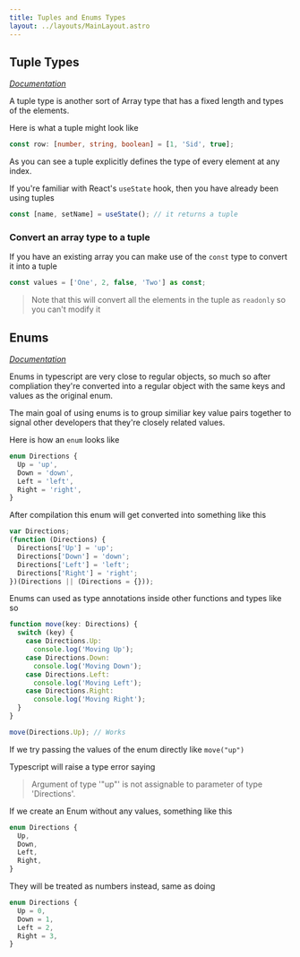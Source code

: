 ```yaml
---
title: Tuples and Enums Types
layout: ../layouts/MainLayout.astro
---
```


## Tuple Types

[_Documentation_](https://www.typescriptlang.org/docs/handbook/2/objects.html#tuple-types)

A tuple type is another sort of Array type that has a fixed length and types of the elements.

Here is what a tuple might look like

```ts
const row: [number, string, boolean] = [1, 'Sid', true];
```

As you can see a tuple explicitly defines the type of every element at any index.

If you're familiar with React's `useState` hook, then you have already been using tuples

```ts
const [name, setName] = useState(); // it returns a tuple
```

### Convert an array type to a tuple

If you have an existing array you can make use of the `const` type to convert it into a tuple

```ts
const values = ['One', 2, false, 'Two'] as const;
```

> Note that this will convert all the elements in the tuple as `readonly` so you can't modify it

## Enums

[_Documentation_](https://www.typescriptlang.org/docs/handbook/enums.html)

Enums in typescript are very close to regular objects, so much so after compliation they're converted into a regular object with the same keys and values as the original enum.

The main goal of using enums is to group similiar key value pairs together to signal other developers that they're closely related values.

Here is how an `enum` looks like

```ts
enum Directions {
  Up = 'up',
  Down = 'down',
  Left = 'left',
  Right = 'right',
}
```

After compilation this enum will get converted into something like this

```js
var Directions;
(function (Directions) {
  Directions['Up'] = 'up';
  Directions['Down'] = 'down';
  Directions['Left'] = 'left';
  Directions['Right'] = 'right';
})(Directions || (Directions = {}));
```

Enums can used as type annotations inside other functions and types like so

```ts
function move(key: Directions) {
  switch (key) {
    case Directions.Up:
      console.log('Moving Up');
    case Directions.Down:
      console.log('Moving Down');
    case Directions.Left:
      console.log('Moving Left');
    case Directions.Right:
      console.log('Moving Right');
  }
}

move(Directions.Up); // Works
```

If we try passing the values of the enum directly like `move("up")`

Typescript will raise a type error saying

> Argument of type '"up"' is not assignable to parameter of type 'Directions'.

If we create an Enum without any values, something like this

```ts
enum Directions {
  Up,
  Down,
  Left,
  Right,
}
```

They will be treated as numbers instead, same as doing

```ts
enum Directions {
  Up = 0,
  Down = 1,
  Left = 2,
  Right = 3,
}
```
